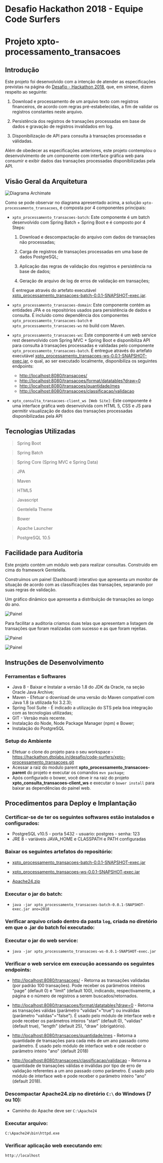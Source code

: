 # Desafio Hackathon 2018 - Equipe Code Surfers
# Projeto xpto-processamento_transacoes


## Introdução

Este projeto foi desenvolvido com a intenção de atender as especificações previstas na página do <a href="https://hackathon.dtplabs.in/snippets/1">Desafio - Hackathon 2018</a>, que, em síntese, dizem respeito ao seguinte:

1) Download e processamento de um arquivo texto com registros financeiros, de acordo com regras pré-estabelecidas, a fim de validar os registros constantes neste arquivo.

2) Persistência dos registros de transações processadas em base de dados e gravação de registros invalidados em log.

3) Disponibilização de API para consulta à transações processadas e válidadas.

Além de obedecer as especificações anteriores, este projeto contemplou o desenvolvimento de um componente com interface gráfica web para consumir e exibir dados das transações processadas disponibilizadas pela API.


## Visão Geral da Arquitetura

![Diagrama Archimate](docs/visao_geral_arquitetura.png)

Como se pode observar no diagrama apresentado acima, a solução ```xpto-processamento_transacoes```, é composta por 4 componentes principais:

- ```xpto_processamento_transacoes-batch```: Este componente é um batch desenvolvido com Spring Batch + Spring Boot e é composto por 4 Steps:

    1) Download e descompactação do arquivo com dados de transações não processadas;

    2) Carga de registros de transações processadas em uma base de dados PostgreSQL;

    3) Aplicação das regras de validação dos registros e persistência na base de dados;

    4) Geração de arquivo de log de erros de validação em transações;

    É entregue através do artefato executável <a href="artefatos_executaveis/xpto_processamento_transacoes-batch-0.0.1-SNAPSHOT-exec.jar">xpto_processamento_transacoes-batch-0.0.1-SNAPSHOT-exec.jar</a>.

- ```xpto_processamento_transacoes-domain```: Este componente contém as entidades JPA e os repositórios usados para persistência de dados e consulta. É incluido como dependência dos componentes ```xpto_processamento_transacoes-batch``` e ```xpto_processamento_transacoes-ws``` no build com Maven.

- ```xpto_processamento_transacoes-ws```: Este componente é um web service rest desenvolvido com Spring MVC + Spring Boot e disponibiliza API para consulta à transações processadas e validadas pelo componente ```xpto_processamento_transacoes-batch```. É entregue através do artefato executável <a href="artefatos_executaveis/xpto_processamento_transacoes-ws-0.0.1-SNAPSHOT-exec.jar">xpto_processamento_transacoes-ws-0.0.1-SNAPSHOT-exec.jar</a>, o qual, ao ser executado localmente, disponibiliza os seguintes endpoints:

    - <a href="http://localhost:8080/transacoes/">http://localhost:8080/transacoes/</a>
    - <a href="http://localhost:8080/transacoes/format/datatables?draw=0">http://localhost:8080/transacoes/format/datatables?draw=0</a>
    - <a href="http://localhost:8080/transacoes/quantidade/mes">http://localhost:8080/transacoes/quantidade/mes</a>
    - <a href="http://localhost:8080/transacoes/classificacao/validacao">http://localhost:8080/transacoes/classificacao/validacao</a>

- ```xpto_consulta_transacoes-client_ws [Web Site]```: Este componente é uma interface gráfica web desenvolvida com HTML 5, CSS e JS para permitir visualização de dados das transações processadas disponibilizadas pela API


## Tecnologias Utilizadas

> Spring Boot

> Spring Batch

> Spring Core (Spring MVC e Spring Data)

> JPA

> Maven

> HTML5

> Javascript

> Gentelella Theme
 
> Bower

> Apache Launcher

> PostgreSQL 10.5



## Facilidade para Auditoria

Este projeto contém um módulo web para realizar consultas. Construído em cima do framework Gentelella.

Construímos um painel (Dashboard) interativo que apresenta um monitor de situação de acordo com as classificações das transações, separando por suas regras de validação.

Um gráfico dinâmico que apresenta a distribuição de transações ao longo do ano.

![Painel](docs/tela_1.png)
    
Para facilitar a auditoria criamos duas telas que apresentam a listagem de transações que foram realizadas com sucesso e as que foram rejeitas.

![Painel](docs/tela_2.png)

![Painel](docs/tela_3.png)



## Instruções de Desenvolvimento

### Ferramentas e Softwares
 - Java 8 - Baixar e Instalar a versão 1.8 do JDK da Oracle, na seção Oracle Java Archive; 
 - Maven - Efetuar o download de uma versão do Maven compatível com Java 1.8 (a utilizada foi 3.2.3);
 - Spring Tool Suite - É indicado a utilização do STS pela boa integração com as tecnologias utilizadas;
 - GIT - Versão mais recente.
 - Instalação do Node, Node Package Manager (npm) e Bower;
 - Instalação do PostgreSQL

### Setup do Ambiente
 - Efetuar o clone do projeto para o seu workspace - https://hackathon.dtplabs.in/desafio/code-surfers/xpto-processamento_transacoes.git
 - Acessar a raiz do modulo parent <b>xpto_processamento_transacoes-parent</b> do projeto e executar os comandos ```mvn package```;
 - Após configurado o bower, você deve ir na raiz do projeto <b>xpto_consulta_transacoes-client_ws</b> e executar o ```bower install``` para baixar as dependências do painel web.


## Procedimentos para Deploy e Implantação

### Certificar-se de ter os seguintes softwares estão instalados e configurados:

- PostgreSQL v10.5 - porta 5432 - usuario: postgres - senha: 123
- JRE 8 - variáveis JAVA_HOME e CLASSPATH e PATH configuradas


### Baixar os seguintes artefatos do repositório: 

- <a href="artefatos_executaveis/xpto_processamento_transacoes-batch-0.0.1-SNAPSHOT-exec.jar">xpto_processamento_transacoes-batch-0.0.1-SNAPSHOT-exec.jar</a>

- <a href="artefatos_executaveis/xpto_processamento_transacoes-ws-0.0.1-SNAPSHOT-exec.jar">xpto_processamento_transacoes-ws-0.0.1-SNAPSHOT-exec.jar</a>

- <a href="artefatos_executaveis/Apache24.zip">Apache24.zip</a>

### Executar o jar do batch: 

- ```java -jar xpto_processamento_transacoes-batch-0.0.1-SNAPSHOT-exec.jar ano=2018```

### Verificar arquivo criado dentro da pasta ```log```, criada no diretório em que o .jar do batch foi executado:

### Executar o jar do web service: 

- ```java -jar xpto_processamento_transacoes-ws-0.0.1-SNAPSHOT-exec.jar```

### Verificar o web service em execução acessando os seguintes endpoints:
    
- <a href="http://localhost:8080/transacoes/">http://localhost:8080/transacoes/</a> - Retorna as transações validadas (por padrão 100 transações). Pode receber os parâmetros inteiros "page" (default 0) e "limit" (default 100), indicando, respectivamente, a página e o número de registros a serem buscados/retornados.

- <a href="http://localhost:8080/transacoes/format/datatables?draw=0">http://localhost:8080/transacoes/format/datatables?draw=0</a> - Retorna as transações válidas (parâmetro "validas"="true") ou inválidas (parâmetro "validas"="false"). É usado pelo módulo de interface web e pode receber os parâmetros inteiros "start" (default 0), "validas" (default true), "length" (default 25), "draw" (obrigatório).

- <a href="http://localhost:8080/transacoes/quantidade/mes">http://localhost:8080/transacoes/quantidade/mes</a> - Retorna a quantidade de transações para cada mês de um ano passado como parâmetro. É usado pelo módulo de interface web e ode receber o parâmetro inteiro "ano" (default 2018)

- <a href="http://localhost:8080/transacoes/classificacao/validacao">http://localhost:8080/transacoes/classificacao/validacao</a> - Retorna a quantidade de transações válidas e inválidas por tipo de erro de validação referentes a um ano passado como parâmetro. É usado pelo módulo de interface web e pode receber o parâmetro inteiro "ano" (default 2018).


### Descompactar Apache24.zip no diretório ```C:\``` do Windows (7 ou 10):

- Caminho do Apache deve ser ```C:\Apache24```

### Executar arquivo: 

``` C:\Apache24\bin\httpd.exe ```


### Verificar aplicação web executando em:

``` http://localhost ```

